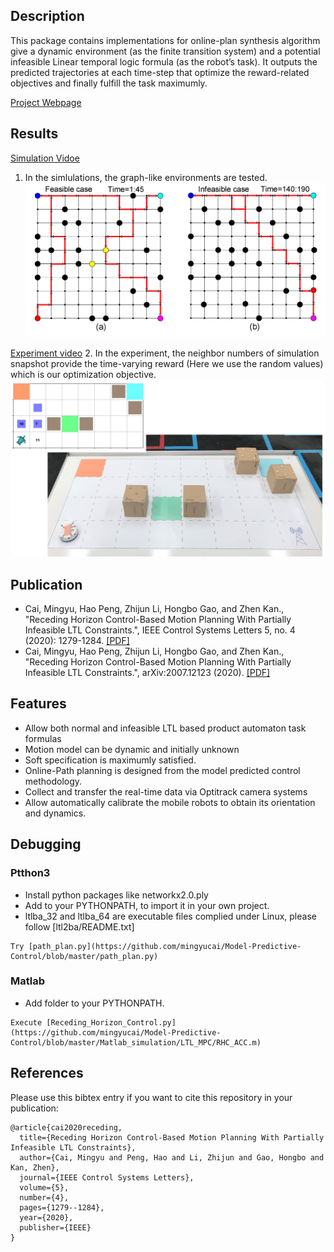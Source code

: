 ## Description

This package contains implementations for online-plan synthesis algorithm give a dynamic
environment (as the finite transition system) and a potential infeasible Linear temporal
logic formula (as the robot’s task). It outputs the predicted trajectories at each
time-step that optimize the reward-related objectives and finally fulfill the task maximumly.

[Project Webpage](https://github.com/mingyucai/Model_Predictive_Conrol-LTL)

## Results
[Simulation Vidoe](https://www.youtube.com/watch?v=RyRnKXDDH5U)
1. In the simlulations, the graph-like environments are tested.
![grid.png](grid.png)

[Experiment video](https://www.youtube.com/watch?v=16j6TmVUrTk)
2. In the experiment, the neighbor numbers of simulation snapshot provide the time-varying reward 
(Here we use the random values) which is our optimization objective.
![experiment.jpg](experiment.jpg)

## Publication
* Cai, Mingyu, Hao Peng, Zhijun Li, Hongbo Gao, and Zhen Kan., "Receding Horizon Control-Based Motion Planning With Partially Infeasible LTL Constraints.", IEEE Control Systems Letters 5, no. 4 (2020): 1279-1284. [[PDF]](https://ieeexplore.ieee.org/abstract/document/9234439?casa_token=cyg4D_wIfCsAAAAA:hL5irFNksL4g4YL4RWAUs1vVp5IdByJ91qUJzEAbFVrLVRwxRfUvwjS58sBLW3Clvvuwq-cA9Q)
* Cai, Mingyu, Hao Peng, Zhijun Li, Hongbo Gao, and Zhen Kan., "Receding Horizon Control-Based Motion Planning With Partially Infeasible LTL Constraints.", arXiv:2007.12123 (2020). [[PDF]](https://arxiv.org/abs/2007.12123)

## Features
- Allow both normal and infeasible LTL based product automaton task formulas
- Motion model can be dynamic and initially unknown
- Soft specification is maximumly satisfied.
- Online-Path planning is designed from the model predicted control methodology.
- Collect and transfer the real-time data via Optitrack camera systems 
- Allow automatically calibrate the mobile robots to obtain its orientation and dynamics.

## Debugging
### Ptthon3
* Install python packages like networkx2.0.ply
* Add to your PYTHONPATH, to import it in your own project.
* ltlba_32 and ltlba_64 are executable files complied under Linux, please follow [ltl2ba/README.txt]
```
Try [path_plan.py](https://github.com/mingyucai/Model-Predictive-Control/blob/master/path_plan.py) 
```
### Matlab
* Add folder to your PYTHONPATH.
```
Execute [Receding_Horizon_Control.py](https://github.com/mingyucai/Model-Predictive-Control/blob/master/Matlab_simulation/LTL_MPC/RHC_ACC.m)
```


## References
Please use this bibtex entry if you want to cite this repository in your publication:
```
@article{cai2020receding,
  title={Receding Horizon Control-Based Motion Planning With Partially Infeasible LTL Constraints},
  author={Cai, Mingyu and Peng, Hao and Li, Zhijun and Gao, Hongbo and Kan, Zhen},
  journal={IEEE Control Systems Letters},
  volume={5},
  number={4},
  pages={1279--1284},
  year={2020},
  publisher={IEEE}
}

```
